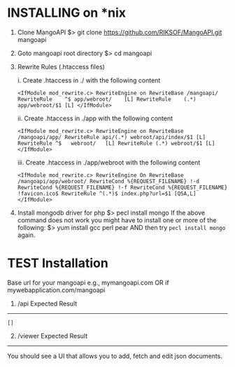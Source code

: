 INSTALLING on *nix
==================

1. Clone MangoAPI
$> git clone https://github.com/RIKSOF/MangoAPI.git mangoapi

2. Goto mangoapi root directory
$> cd mangoapi

3. Rewrite Rules (.htaccess files)

    i. Create .htaccess in ./ with the following content

    `<IfModule mod_rewrite.c>
        RewriteEngine on
        RewriteBase /mangoapi/
        RewriteRule    ^$ app/webroot/    [L]
        RewriteRule    (.*) app/webroot/$1 [L]
    </IfModule>`

    ii. Create .htaccess in ./app with the following content
    
    `<IfModule mod_rewrite.c>
        RewriteEngine on
        RewriteBase /mangoapi/app/
            RewriteRule api/(.*) webroot/api/index/$1 [L]
        RewriteRule ^$   webroot/   [L]
        RewriteRule (.*) webroot/$1 [L]
    </IfModule>`
    
    iii. Create .htaccess in ./app/webroot with the following content
    
    `<IfModule mod_rewrite.c>
        RewriteEngine On
        RewriteBase /mangoapi/app/webroot/
        RewriteCond %{REQUEST_FILENAME} !-d
        RewriteCond %{REQUEST_FILENAME} !-f
        RewriteCond %{REQUEST_FILENAME} !favicon.ico$
        RewriteRule ^(.*)$ index.php?url=$1 [QSA,L]
    </IfModule>`
    
4. Install mongodb driver for php
$> pecl install mongo
If the above command does not work you might have to install one or more of the following:
$> yum install gcc perl pear
AND then try `pecl install mongo` again.

TEST Installation
=================

Base url for your mangoapi e.g.,
mymangoapi.com OR if mywebapplication.com/mangoapi

1. <baseUrl>/api 
Expected Result
---------------
`[]`

2. <baseUrl>/viewer
Expected Result
---------------
You should see a UI that allows you to add, fetch and edit json documents. 

